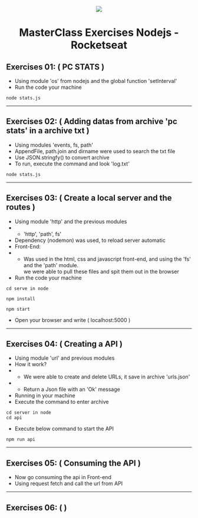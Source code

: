 <div align="center">
<img src="https://discover.fcamara.dev/wp-content/themes/fcamara/img/footer/rocketseat.png"/>
<h1>MasterClass Exercises Nodejs - Rocketseat</h1>
</div>

## Exercises 01: ( PC STATS )
- Using module 'os' from nodejs and the global function 'setInterval'
- Run the code your machine
```
node stats.js
```
<hr>

## Exercises 02: ( Adding datas from archive 'pc stats' in a archive txt )
- Using modules 'events, fs, path'
- AppendFile, path.join and dirname were used to search the txt file
- Use JSON.stringfy() to convert archive
- To run, execute the command and look 'log.txt'
```
node stats.js
```
<hr>

## Exercises 03: ( Create a local server and the routes )
- Using module 'http' and the previous modules
- - 'http', 'path', fs'
- Dependency (nodemon) was used, to reload server automatic
- Front-End:
- - Was used in the html, css and javascript front-end, and using the 'fs' and the 'path' module. <br> we were able to pull these files and spit them out in the browser
- Run the code your machine
```
cd serve in node
```

```
npm install
```

```
npm start
```
- Open your browser and write ( localhost:5000 )
<hr> 

## Exercises 04: ( Creating a API )
- Using module 'url' and previous modules
- How it work?
- - We were able to create and delete URLs, it save in archive 'urls.json' 
- - Return a Json file with an 'Ok' message
- Running in your machine
- Execute the command to enter archive
```
cd server in node
cd api
```
- Execute below command to start the API

```
npm run api
```
<hr>

## Exercises 05: ( Consuming the API )
- Now go consuming the api in Front-end
- Using request fetch and call the url from API
<hr>

## Exercises 06: (  )
